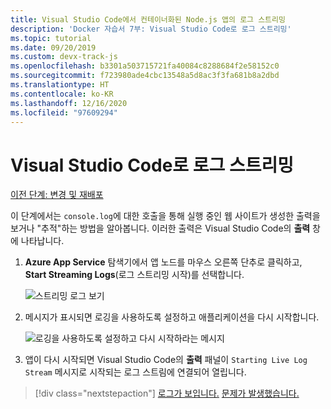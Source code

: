 ```yaml
---
title: Visual Studio Code에서 컨테이너화된 Node.js 앱의 로그 스트리밍
description: 'Docker 자습서 7부: Visual Studio Code로 로그 스트리밍'
ms.topic: tutorial
ms.date: 09/20/2019
ms.custom: devx-track-js
ms.openlocfilehash: b3301a503715721fa40084c8288684f2e58152c0
ms.sourcegitcommit: f723980ade4cbc13548a5d8ac3f3fa681b8a2dbd
ms.translationtype: HT
ms.contentlocale: ko-KR
ms.lasthandoff: 12/16/2020
ms.locfileid: "97609294"
---
```

# <a name="stream-logs-into-visual-studio-code"></a>Visual Studio Code로 로그 스트리밍

[이전 단계: 변경 및 재배포](tutorial-vscode-docker-node-06.md)

이 단계에서는 `console.log`에 대한 호출을 통해 실행 중인 웹 사이트가 생성한 출력을 보거나 "추적"하는 방법을 알아봅니다. 이러한 출력은 Visual Studio Code의 **출력** 창에 나타납니다.

1. **Azure App Service** 탐색기에서 앱 노드를 마우스 오른쪽 단추로 클릭하고, **Start Streaming Logs**(로그 스트리밍 시작)를 선택합니다.

    ![스트리밍 로그 보기](../../media/deploy-containers/stream-logs-command.png)

1. 메시지가 표시되면 로깅을 사용하도록 설정하고 애플리케이션을 다시 시작합니다.

    ![로깅을 사용하도록 설정하고 다시 시작하라는 메시지](../../media/deploy-azure/enable-restart.png)

1. 앱이 다시 시작되면 Visual Studio Code의 **출력** 패널이 `Starting Live Log Stream` 메시지로 시작되는 로그 스트림에 연결되어 열립니다.

> [!div class="nextstepaction"]
> [로그가 보입니다.](tutorial-vscode-docker-node-08.md) [문제가 발생했습니다.](https://www.research.net/r/PWZWZ52?tutorial=node-deployment-docker-extension&step=tailing-logs)
